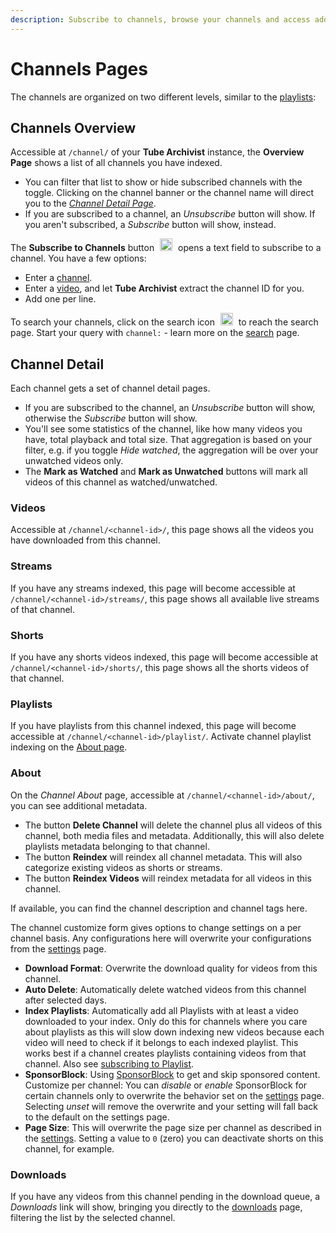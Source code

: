 ```yaml
---
description: Subscribe to channels, browse your channels and access additional metadata.
---
```


# Channels Pages

The channels are organized on two different levels, similar to the [playlists](playlists.md):

## Channels Overview
Accessible at `/channel/` of your **Tube Archivist** instance, the **Overview Page** shows a list of all channels you have indexed. 

- You can filter that list to show or hide subscribed channels with the toggle. Clicking on the channel banner or the channel name will direct you to the [*Channel Detail Page*](channels.md#channel-detail).
- If you are subscribed to a channel, an *Unsubscribe* button will show. If you aren't subscribed, a *Subscribe* button will show, instead. 

The **Subscribe to Channels** button <img src="/assets/icon-add.png?raw=true" alt="add icon" width="20px" style="margin:0 5px;"> opens a text field to subscribe to a channel. You have a few options:

- Enter a [channel](urls.md#channel).
- Enter a [video](urls.md#video), and let **Tube Archivist** extract the channel ID for you.
- Add one per line.

To search your channels, click on the search icon <img src="/assets/icon-search.png?raw=true" alt="search icon" width="20px" style="margin:0 5px;"> to reach the search page. Start your query with `channel:` - learn more on the [search](search.md) page.

## Channel Detail
Each channel gets a set of channel detail pages.

- If you are subscribed to the channel, an *Unsubscribe* button will show, otherwise the *Subscribe* button will show.
- You'll see some statistics of the channel, like how many videos you have, total playback and total size. That aggregation is based on your filter, e.g. if you toggle *Hide watched*, the aggregation will be over your unwatched videos only.
- The **Mark as Watched** and **Mark as Unwatched** buttons will mark all videos of this channel as watched/unwatched.

### Videos
Accessible at `/channel/<channel-id>/`, this page shows all the videos you have downloaded from this channel.

### Streams
If you have any streams indexed, this page will become accessible at `/channel/<channel-id>/streams/`, this page shows all available live streams of that channel. 

### Shorts
If you have any shorts videos indexed, this page will become accessible at `/channel/<channel-id>/shorts/`, this page shows all the shorts videos of that channel.

### Playlists
If you have playlists from this channel indexed, this page will become accessible at `/channel/<channel-id>/playlist/`. Activate channel playlist indexing on the [About page](channels.md#about).

### About
On the *Channel About* page, accessible at `/channel/<channel-id>/about/`, you can see additional metadata.

- The button **Delete Channel** will delete the channel plus all videos of this channel, both media files and metadata. Additionally, this will also delete playlists metadata belonging to that channel.
- The button **Reindex** will reindex all channel metadata. This will also categorize existing videos as shorts or streams.
- The button **Reindex Videos** will reindex metadata for all videos in this channel.

If available, you can find the channel description and channel tags here.

The channel customize form gives options to change settings on a per channel basis. Any configurations here will overwrite your configurations from the [settings](settings/application.md) page.

- **Download Format**: Overwrite the download quality for videos from this channel.
- **Auto Delete**: Automatically delete watched videos from this channel after selected days.
- **Index Playlists**: Automatically add all Playlists with at least a video downloaded to your index. Only do this for channels where you care about playlists as this will slow down indexing new videos because each video will need to check if it belongs to each indexed playlist. This works best if a channel creates playlists containing videos from that channel. Also see [subscribing to Playlist](playlists.md/#playlist-overview).
- **SponsorBlock**: Using [SponsorBlock](https://sponsor.ajay.app/) to get and skip sponsored content. Customize per channel: You can *disable* or *enable* SponsorBlock for certain channels only to overwrite the behavior set on the [settings](settings/application.md) page. Selecting *unset* will remove the overwrite and your setting will fall back to the default on the settings page.
- **Page Size**: This will overwrite the page size per channel as described in the [settings](settings/application.md#subscriptions). Setting a value to `0` (zero) you can deactivate shorts on this channel, for example.

### Downloads
If you have any videos from this channel pending in the download queue, a *Downloads* link will show, bringing you directly to the [downloads](downloads.md) page, filtering the list by the selected channel.
